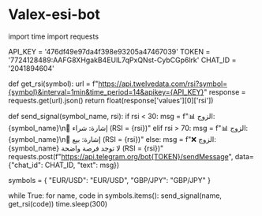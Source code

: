 # Valex-esi-bot
import time
import requests

API_KEY = '476df49e97da4f398e93205a47467039'
TOKEN = '7724128489:AAFG8XHgakB4EUlL7qPxQNst-CybCGp6lrk'
CHAT_ID = '2041894604'

def get_rsi(symbol):
    url = f"https://api.twelvedata.com/rsi?symbol={symbol}&interval=1min&time_period=14&apikey={API_KEY}"
    response = requests.get(url).json()
    return float(response['values'][0]['rsi'])

def send_signal(symbol_name, rsi):
    if rsi < 30:
        msg = f"📊 الزوج: {symbol_name}\n🔼 إشارة: شراء (RSI = {rsi})"
    elif rsi > 70:
        msg = f"📊 الزوج: {symbol_name}\n🔽 إشارة: بيع (RSI = {rsi})"
    else:
        msg = f"❌ الزوج: {symbol_name} لا توجد فرصة واضحة (RSI = {rsi})"
    requests.post(f"https://api.telegram.org/bot{TOKEN}/sendMessage",
                  data={"chat_id": CHAT_ID, "text": msg})

symbols = {
    "EUR/USD": "EUR/USD",
    "GBP/JPY": "GBP/JPY"
}

while True:
    for name, code in symbols.items():
        send_signal(name, get_rsi(code))
    time.sleep(300)
